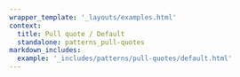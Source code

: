 ```yaml
---
wrapper_template: '_layouts/examples.html'
context:
  title: Pull quote / Default
  standalone: patterns_pull-quotes
markdown_includes:
  example: '_includes/patterns/pull-quotes/default.html'
---
```

